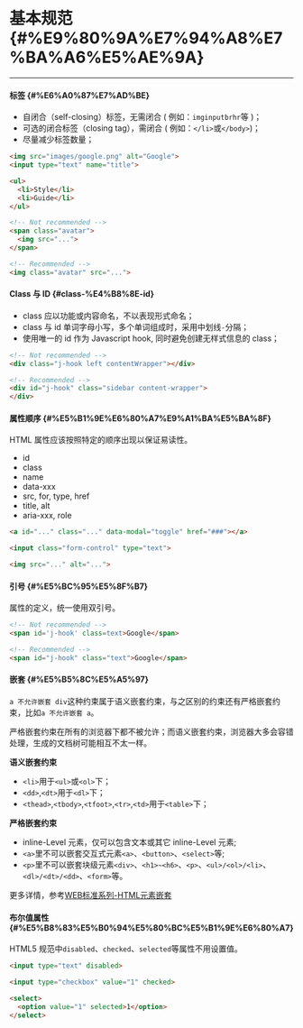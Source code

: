 # 基本规范 {#%E9%80%9A%E7%94%A8%E7%BA%A6%E5%AE%9A}

---

#### 标签 {#%E6%A0%87%E7%AD%BE}

* 自闭合（self-closing）标签，无需闭合 \( 例如：`imginputbrhr`等 \)；
* 可选的闭合标签（closing tag），需闭合 \( 例如：`</li>`或`</body>`\)；
* 尽量减少标签数量；

```markdown
<img src="images/google.png" alt="Google">
<input type="text" name="title">

<ul>
  <li>Style</li>
  <li>Guide</li>
</ul>

<!-- Not recommended -->
<span class="avatar">
  <img src="...">
</span>

<!-- Recommended -->
<img class="avatar" src="...">
```

#### Class 与 ID {#class-%E4%B8%8E-id}

* class 应以功能或内容命名，不以表现形式命名；
* class 与 id 单词字母小写，多个单词组成时，采用中划线`-`分隔；
* 使用唯一的 id 作为 Javascript hook, 同时避免创建无样式信息的 class；

```markdown
<!-- Not recommended -->
<div class="j-hook left contentWrapper"></div>

<!-- Recommended -->
<div id="j-hook" class="sidebar content-wrapper">
</div>
```

#### 属性顺序 {#%E5%B1%9E%E6%80%A7%E9%A1%BA%E5%BA%8F}

HTML 属性应该按照特定的顺序出现以保证易读性。

* id
* class
* name
* data-xxx
* src, for, type, href
* title, alt
* aria-xxx, role

```markdown
<a id="..." class="..." data-modal="toggle" href="###"></a>

<input class="form-control" type="text">

<img src="..." alt="...">
```

#### 引号 {#%E5%BC%95%E5%8F%B7}

属性的定义，统一使用双引号。

```markdown
<!-- Not recommended -->
<span id='j-hook' class=text>Google</span>

<!-- Recommended -->
<span id="j-hook" class="text">Google</span>
```

#### 嵌套 {#%E5%B5%8C%E5%A5%97}

`a 不允许嵌套 div`这种约束属于语义嵌套约束，与之区别的约束还有严格嵌套约束，比如`a 不允许嵌套 a`。

严格嵌套约束在所有的浏览器下都不被允许；而语义嵌套约束，浏览器大多会容错处理，生成的文档树可能相互不太一样。

**语义嵌套约束**

* `<li>`用于`<ul>`或`<ol>`下；
* `<dd>`,`<dt>`用于`<dl>`下；
* `<thead>`,`<tbody>`,`<tfoot>`,`<tr>`,`<td>`用于`<table>`下；

**严格嵌套约束**

* inline-Level 元素，仅可以包含文本或其它 inline-Level 元素;
* `<a>`里不可以嵌套交互式元素`<a>`、`<button>`、`<select>`等;
* `<p>`里不可以嵌套块级元素`<div>`、`<h1>~<h6>`、`<p>`、`<ul>/<ol>/<li>`、`<dl>/<dt>/<dd>`、`<form>`等。

更多详情，参考[WEB标准系列-HTML元素嵌套](http://www.smallni.com/element-nesting/)

#### 布尔值属性 {#%E5%B8%83%E5%B0%94%E5%80%BC%E5%B1%9E%E6%80%A7}

HTML5 规范中`disabled`、`checked`、`selected`等属性不用设置值。

```markdown
<input type="text" disabled>

<input type="checkbox" value="1" checked>

<select>
  <option value="1" selected>1</option>
</select>
```



